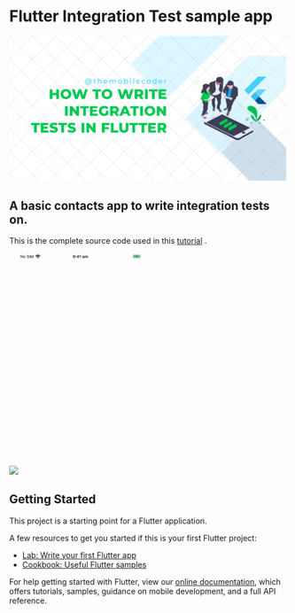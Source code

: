 # Flutter Integration Test sample app

[<img src="res/integration-test-feature-image.png" width="500">](https://themobilecoder.com/how-to-write-integration-tests-in-flutter)

## A basic contacts app to write integration tests on.

This is the complete source code used in this [tutorial](https://themobilecoder.com/how-to-write-integration-tests-in-flutter) .

<img src="res/contacts-app-demo.gif" height="400"><img src="res/integration-test-video.gif" height="400">

## Getting Started

This project is a starting point for a Flutter application.

A few resources to get you started if this is your first Flutter project:

- [Lab: Write your first Flutter app](https://flutter.dev/docs/get-started/codelab)
- [Cookbook: Useful Flutter samples](https://flutter.dev/docs/cookbook)

For help getting started with Flutter, view our
[online documentation](https://flutter.dev/docs), which offers tutorials,
samples, guidance on mobile development, and a full API reference.